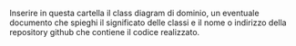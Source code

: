 Inserire in questa cartella il class diagram di dominio, un eventuale documento che spieghi il significato delle classi e il nome o indirizzo della repository github che contiene il codice realizzato.